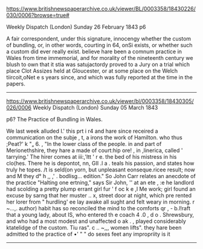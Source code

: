 


https://www.britishnewspaperarchive.co.uk/viewer/BL/0003358/18430226/030/0006?browse=true#

Weekly Dispatch (London)
Sunday 26 February 1843
p6

A fair correspondent, under this signature, innocengy whether the custom of bundling, or, in other words, courting in 64, onSi exists, or whether such a custom did ever really exist. believe hare been a comnum practice in Wales from time immemorial, and for morality of the nineteenth century we blush to own that it stia was satujactordy proved to a Jury on a trial which place Clot Assizes held at Gloucester, or at some place on the Welch tiircoit,oNet e s years since, and which was fully reported at the time in the papers. 

---

https://www.britishnewspaperarchive.co.uk/viewer/bl/0003358/18430305/026/0006
Weekly Dispatch (London)
Sunday 05 March 1843

p6?
The Practice of Bundling in Wales.

We last week alluded I.' this prt i r4 and hare since receired a communication on the subje , t, a irons the work of Hamilton. who thus ;Peat?' k "„ 6. , "In the lower class of the people. in and part of Merionethshire, they hare a made of court:hip ore! , in ,linerica, called ' tarrying.' The hirer comes at iii:,'ltt ' r e. the bed of his mistress in his clo(hes. There he is depontot, nn, GII .l a . teals his passion, and states how truly he topes. /t is seld(on yorn, but unpleasant eonseque.ricee result; now and M they d° h ,, ,' . bodlisg... edition." So John Carr relates an anecdote of the practice "Halting one ertning," says Sir John, '' at an ete , :e he landlord had scolding a pretty plump errant girl fur ' f oc k e ,l Me work; girl found an excuse by sarng that her muster .. x, street door at night, which pre rented her lorer from " hurdling' ee lay awake all sught and felt weary in morning. r ~...,. author) habit has so reconciled the mind to the comforts qr , - b.l!raft that a young lady, about IS, who entered th e coach 4 .0 , d o . Shrewsbury, and who had a most modest and unaffected o ak . , played considerably ktatelidge of the custom. Tiu ras". c .. ~,,, women lifts". they hare been admitted to the practice of •' " " do sexes feet any impropriity is it

---


